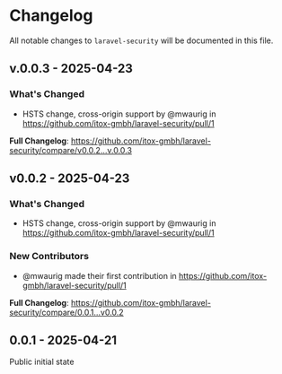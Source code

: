 # Changelog

All notable changes to `laravel-security` will be documented in this file.

## v.0.0.3 - 2025-04-23

### What's Changed

* HSTS change, cross-origin support by @mwaurig in https://github.com/itox-gmbh/laravel-security/pull/1

**Full Changelog**: https://github.com/itox-gmbh/laravel-security/compare/v0.0.2...v.0.0.3

## v0.0.2 - 2025-04-23

### What's Changed

* HSTS change, cross-origin support by @mwaurig in https://github.com/itox-gmbh/laravel-security/pull/1

### New Contributors

* @mwaurig made their first contribution in https://github.com/itox-gmbh/laravel-security/pull/1

**Full Changelog**: https://github.com/itox-gmbh/laravel-security/compare/0.0.1...v0.0.2

## 0.0.1 - 2025-04-21

Public initial state
